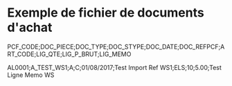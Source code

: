 # Exemple de fichier de documents d'achat
PCF\_CODE;DOC\_PIECE;DOC\_TYPE;DOC\_STYPE;DOC\_DATE;DOC\_REFPCF;ART\_CODE;LIG\_QTE;LIG\_P\_BRUT;LIG\_MEMO


AL0001;A\_TEST\_WS1;A;C;01/08/2017;Test Import Ref 
 WS1;ELS;10;5.00;Test Ligne Memo WS


